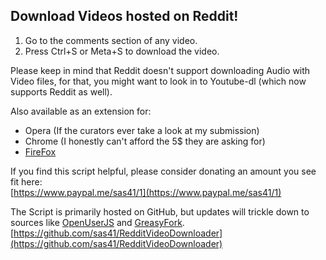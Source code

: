 
## Download Videos hosted on Reddit!

1.  Go to the comments section of any video.
2.  Press Ctrl+S or Meta+S to download the video.

Please keep in mind that Reddit doesn't support downloading Audio with Video files, for that, you might want to look in to Youtube-dl (which now supports Reddit as well).

Also available as an extension for:

-   Opera (If the curators ever take a look at my submission)
-   Chrome (I honestly can't afford the 5$ they are asking for)
-   [FireFox](https://addons.mozilla.org/en-US/firefox/addon/reddit-video-downloader/)

If you find this script helpful, please consider donating an amount you see fit here:  
[https://www.paypal.me/sas41/1](https://www.paypal.me/sas41/1)

The Script is primarily hosted on GitHub, but updates will trickle down to sources like [OpenUserJS](https://openuserjs.org/scripts/sas41/Reddit_Video_Downloader) and [GreasyFork](https://greasyfork.org/en/scripts/39373-reddit-video-downloader).  
[https://github.com/sas41/RedditVideoDownloader](https://github.com/sas41/RedditVideoDownloader)
